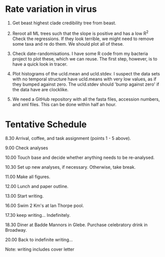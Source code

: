 # Rate variation in virus

1. Get beast highest clade credibility tree from beast.

2. Reroot all ML trees such that the slope is positive and has a low R<sup>2</sup> Check the regressions. If they look terrible, we might need to remove some taxa and re do them. We should plot all of these.

3. Check date-randomisations. I have some R code from my bacteria project to plot these, which we can reuse. The first step, however, is to have a quick look in tracer.

4. Plot histograms of the ucld.mean and ucld.stdev. I suspect the data sets with no temporal structure have ucld.means with very low values, as if they bumped against zero. The ucld.stdev should 'bump against zero' if the data have are clocklike.

5. We need a GitHub repository with all the fasta files, accession numbers, and xml files. This can be done within half an hour.

# Tentative Schedule

8.30 Arrival, coffee, and task assignment (points 1 - 5 above).

9.00 Check analyses

10.00 Touch base and decide whether anything needs to be re-analysed.

10.30 Set up new analyses, if necessary. Otherwise, take break.

11.00 Make all figures.

12.00 Lunch and paper outline.

13.00 Start writing.

16.00 Swim 2 Km's at Ian Thorpe pool.

17.30 keep writing... Indefinitely.

18.30 Diner at Badde Mannors in Glebe. Purchase celebratory drink in Broadway.

20.00 Back to indefinite writing...

Note: writing includes cover letter
